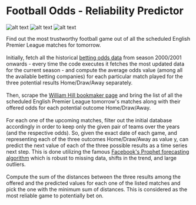 # Football Odds - Reliability Predictor
![alt text](https://img.shields.io/badge/License-GPL%20v3-blue.svg)
![alt text](https://img.shields.io/badge/Python-3.5-blue.svg)
![alt text](https://img.shields.io/versioneye/d/ruby/rails.svg) <br />

Find out the most trustworthy football game out of all the scheduled English Premier League matches for tomorrow. <br />
<br />
Initially, fetch all the historical [betting odds data](http://football-data.co.uk/englandm.php) from season 2000/2001 onwards - every time the code executes it fetches the most updated data for the current season - and compute the average odds value (among all the available betting companies) for each particular match played for the three potential results Home/Draw/Away separately. <br />
<br />
Then, scrape the [William Hill bookmaker page](http://sports.williamhill.com/bet/en-gb/betting/y/5/tm/1/Football.html) and bring the list of all the scheduled English Premier League tomorrow's matches along with their offered odds for each potential outcome Home/Draw/Away. <br />
<br />
For each one of the upcoming matches, filter out the initial database accordingly in order to keep only the given pair of teams over the years (and the respective odds). So, given the exact date of each game, and representing each of the three outcomes Home/Draw/Away as value y, can predict the next value of each of the three possible results as a time series next step. This is done utilizing the famous [Facebook's Prophet forecasting algorithm](https://github.com/facebook/prophet) which is robust to missing data, shifts in the trend, and large outliers. <br />
<br />
Compute the sum of the distances between the three results among the offered and the predicted values for each one of the listed matches and pick the one with the minimum sum of distances. This is considered as the most reliable game to potentially bet on.
